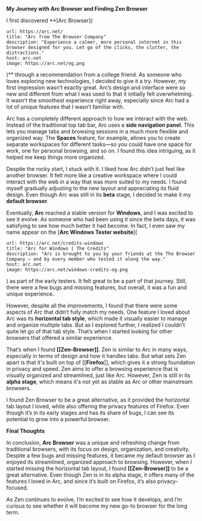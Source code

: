 **My Journey with Arc Browser and Finding Zen Browser**

I first discovered **[Arc Browser](
```cardlink
url: https://arc.net/
title: "Arc from The Browser Company"
description: "Experience a calmer, more personal internet in this browser designed for you. Let go of the clicks, the clutter, the distractions."
host: arc.net
image: https://arc.net/og.png
```
)** through a recommendation from a college friend. As someone who loves exploring new technologies, I decided to give it a try. However, my first impression wasn’t exactly great. Arc’s design and interface were so new and different from what I was used to that it initially felt overwhelming. It wasn’t the smoothest experience right away, especially since Arc had a lot of unique features that I wasn’t familiar with.

Arc has a completely different approach to how we interact with the web. Instead of the traditional top tab bar, Arc uses a **side navigation panel**. This lets you manage tabs and browsing sessions in a much more flexible and organized way. The **Spaces** feature, for example, allows you to create separate workspaces for different tasks—so you could have one space for work, one for personal browsing, and so on. I found this idea intriguing, as it helped me keep things more organized.

Despite the rocky start, I stuck with it. I liked how Arc didn’t just feel like another browser. It felt more like a creative workspace where I could interact with the web in a way that was more suited to my needs. I found myself gradually adjusting to the new layout and appreciating its fluid design. Even though Arc was still in its **beta** stage, I decided to make it my **default browser**.

Eventually, **Arc** reached a stable version for **Windows**, and I was excited to see it evolve. As someone who had been using it since the beta days, it was satisfying to see how much better it had become. In fact, I even saw my name appear on the [**Arc Windows Tester website**](
```cardlink
url: https://arc.net/credits-windows
title: "Arc for Windows | The Credits"
description: "Arc is brought to you by your friends at the The Browser Company — and by every member who tested it along the way."
host: arc.net
image: https://arc.net/windows-credits-og.png
```
) as part of the early testers. It felt great to be a part of that journey. Still, there were a few bugs and missing features, but overall, it was a fun and unique experience.

However, despite all the improvements, I found that there were some aspects of Arc that didn’t fully match my needs. One feature I loved about Arc was its **horizontal tab style**, which made it visually easier to manage and organize multiple tabs. But as I explored further, I realized I couldn’t quite let go of that tab style. That’s when I started looking for other browsers that offered a similar experience.

That’s when I found **[[Zen-Browser]]**. Zen is similar to Arc in many ways, especially in terms of design and how it handles tabs. But what sets Zen apart is that it's built on top of [[**Firefox**]], which gives it a strong foundation in privacy and speed. Zen aims to offer a browsing experience that is visually organized and streamlined, just like Arc. However, Zen is still in its **alpha stage**, which means it's not yet as stable as Arc or other mainstream browsers.

I found Zen Browser to be a great alternative, as it provided the horizontal tab layout I loved, while also offering the privacy features of Firefox. Even though it’s in its early stages and has its share of bugs, I can see its potential to grow into a powerful browser.

**Final Thoughts**

In conclusion, **Arc Browser** was a unique and refreshing change from traditional browsers, with its focus on design, organization, and creativity. Despite a few bugs and missing features, it became my default browser as I enjoyed its streamlined, organized approach to browsing. However, when I started missing the horizontal tab layout, I found **[[Zen-Browser]]** to be a great alternative. Even though Zen is in its alpha stage, it offers many of the features I loved in Arc, and since it’s built on Firefox, it’s also privacy-focused.

As Zen continues to evolve, I’m excited to see how it develops, and I’m curious to see whether it will become my new go-to browser for the long term.